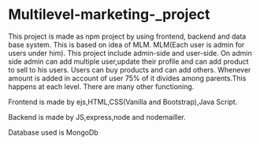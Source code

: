 # Multilevel-marketing-_project
This project is made as npm project by using frontend, backend and data base system. This is based on idea of MLM.
MLM(Each user is admin for users under him).
This project include admin-side and user-side.
On admin side admin can add multiple user,update their profile and can add product to sell to his users.
Users can buy products and can add others.
Whenever amount is added in account of user 75% of it divides among parents.This happens at each level.
There are many other functioning.

Frontend is made by ejs,HTML,CSS(Vanilla and Bootstrap),Java Script.

Backend is made by JS,express,node and nodemailler.

Database used is MongoDb
